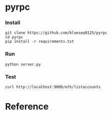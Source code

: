 # pyrpc
### Install
    git clone https://github.com/bluesea0125/pyrpc
    cd pyrpc
    pip install -r requirements.txt
### Run
    python server.py
### Test
    curl http://localhost:9000/eth/listaccounts
# Reference
